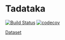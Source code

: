 # Tadataka

[![Build Status](https://travis-ci.org/IshitaTakeshi/Tadataka.svg?branch=develop)](https://travis-ci.org/IshitaTakeshi/Tadataka)
[![codecov](https://codecov.io/gh/IshitaTakeshi/Tadataka/branch/develop/graph/badge.svg)](https://codecov.io/gh/IshitaTakeshi/Tadataka)

[Dataset](https://drive.google.com/drive/folders/1gDXYusi9ilMIQO5aUUHbV3jqBOCdrG3W)
